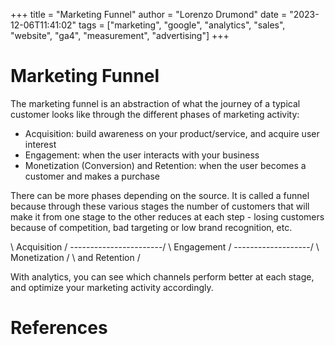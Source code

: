 +++
title = "Marketing Funnel"
author = "Lorenzo Drumond"
date = "2023-12-06T11:41:02"
tags = ["marketing",  "google",  "analytics",  "sales",  "website",  "ga4",  "measurement",  "advertising"]
+++


# Marketing Funnel
The marketing funnel is an abstraction of what the journey of a typical customer looks like through the different phases of marketing activity:
- Acquisition: build awareness on your product/service, and acquire user interest
- Engagement: when the user interacts with your business
- Monetization (Conversion) and Retention: when the user becomes a customer and makes a purchase

There can be more phases depending on the source. It is called a funnel because through these various stages the number of customers that will make
it from one stage to the other reduces at each step - losing customers because of competition, bad targeting or low brand recognition, etc.

\       Acquisition       /
 \-----------------------/
  \     Engagement      /
   \-------------------/
    \  Monetization   /
     \ and Retention /

With analytics, you can see which channels perform better at each stage, and optimize your marketing activity accordingly.

# References
